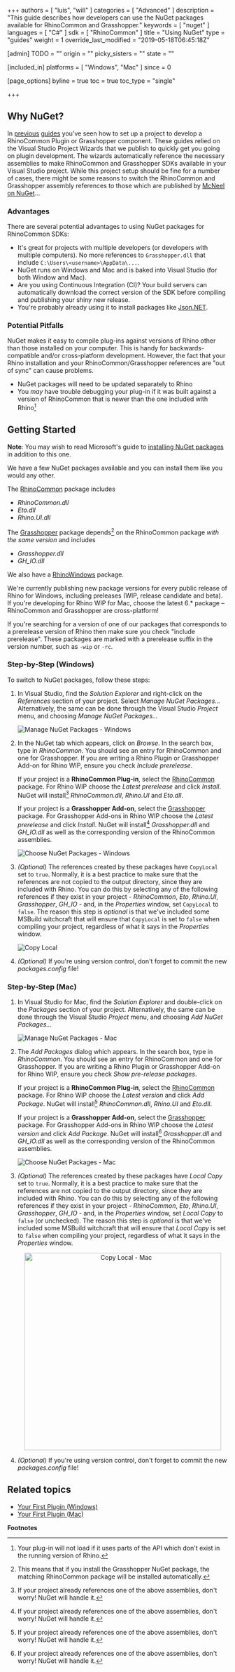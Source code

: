 +++
authors = [ "luis", "will" ]
categories = [ "Advanced" ]
description = "This guide describes how developers can use the NuGet packages available for RhinoCommon and Grasshopper."
keywords = [ "nuget" ]
languages = [ "C#" ]
sdk = [ "RhinoCommon" ]
title = "Using NuGet"
type = "guides"
weight = 1
override_last_modified = "2019-05-18T06:45:18Z"

[admin]
TODO = ""
origin = ""
picky_sisters = ""
state = ""

[included_in]
platforms = [ "Windows", "Mac" ]
since = 0

[page_options]
byline = true
toc = true
toc_type = "single"

+++


## Why NuGet?

In [previous](/guides/rhinocommon/your-first-plugin-windows/) [guides](/guides/rhinocommon/your-first-plugin-mac/) you’ve seen how to set up a project to develop a RhinoCommon Plugin or Grasshopper component.  These guides relied on the Visual Studio Project Wizards that we publish to quickly get you going on plugin development.  The wizards automatically reference the necessary assemblies to make RhinoCommon and Grasshopper SDKs available in your Visual Studio project.  While this project setup should be fine for a number of cases, there might be some reasons to switch the RhinoCommon and Grasshopper assembly references to those which are published by [McNeel on NuGet](https://www.nuget.org/profiles/McNeel)...

### Advantages

There are several potential advantages to using NuGet packages for RhinoCommon SDKs:

* It's great for projects with multiple developers (or developers with multiple computers). No more references to `Grasshopper.dll` that include `C:\Users\<username>\AppData\...`.
* NuGet runs on Windows and Mac and is baked into Visual Studio (for both Window and Mac).
* Are you using Continuous Integration (CI)?  Your build servers can automatically download the correct version of the SDK before compiling and publishing your shiny new release.
* You're probably already using it to install packages like [Json.NET](https://www.nuget.org/packages/newtonsoft.json).

### Potential Pitfalls

NuGet makes it easy to compile plug-ins against versions of Rhino other than those installed on your computer. This is handy for backwards-compatible and/or cross-platform development. However, the fact that your Rhino installation and your RhinoCommon/Grasshopper references are "out of sync" can cause problems.

* NuGet packages will need to be updated separately to Rhino
* You _may_ have trouble debugging your plug-in if it was built against a version of RhinoCommon that is newer than the one included with Rhino[^a]

## Getting Started

<div class="bs-callout">

<strong>Note</strong>: You may wish to read Microsoft's guide to <a href="https://docs.microsoft.com/en-gb/nuget/quickstart/use-a-package">installing NuGet packages</a> in addition to this one.

</div>

We have a few NuGet packages available and you can install them like you would any other. 

The [RhinoCommon] package includes

* *RhinoCommon.dll*
* *Eto.dll*
* *Rhino.UI.dll*

The [Grasshopper] package depends[^1] on the RhinoCommon package _with the same version_ and includes

* *Grasshopper.dll*
* *GH_IO.dll*

We also have a [RhinoWindows](https://www.nuget.org/packages/RhinoWindows) package.

We're currently publishing new package versions for every public release of Rhino for Windows, including preleases (WIP, release candidate and beta). If you're developing for Rhino WIP for Mac, choose the latest 6.* package – RhinoCommon and Grasshopper are cross-platform!

If you're searching for a version of one of our packages that corresponds to a prerelease version of Rhino then make sure you check "include prerelease". These packages are marked with a prerelease suffix in the version number, such as `-wip` or `-rc`.

### Step-by-Step (Windows)

To switch to NuGet packages, follow these steps:

1. In Visual Studio, find the *Solution Explorer* and right-click on the *References* section of your project. Select *Manage NuGet Packages...* Alternatively, the same can be done through the Visual Studio *Project* menu, and choosing *Manage NuGet Packages...*

    ![Manage NuGet Packages - Windows](/images/using-nuget-01.png)

2. In the NuGet tab which appears, click on *Browse*. In the search box, type in *RhinoCommon*. You should see an entry for RhinoCommon and one for Grasshopper. If you are writing a Rhino Plugin or Grasshopper Add-on for Rhino WIP, ensure you check *Include prerelease*.

    If your project is a **RhinoCommon Plug-in**, select the [RhinoCommon] package. For Rhino WIP choose the *Latest prerelease* and click *Install*. NuGet will install[^2] *RhinoCommon.dll*, *Rhino.UI* and *Eto.dll*.

    If your project is a **Grasshopper Add-on**, select the [Grasshopper] package. For Grasshopper Add-ons in Rhino WIP choose the *Latest prerelease* and click *Install*. NuGet will install[^2] *Grasshopper.dll* and *GH_IO.dll* as well as the corresponding version of the RhinoCommon assemblies.

    ![Choose NuGet Packages - Windows](/images/using-nuget-02.png)

3. *(Optional)* The references created by these packages have `CopyLocal` set to `true`.  Normally, it is a best practice to make sure that the references are not copied to the output directory, since they are included with Rhino. You can do this by selecting any of the following references if they exist in your project - *RhinoCommon*, *Eto*, *Rhino.UI*, *Grasshopper*, *GH_IO* - and, in the *Properties* window, set `CopyLocal` to `false`.  The reason this step is *optional* is that we've included some MSBuild witchcraft that will ensure that `CopyLocal` is set to `false` when compiling your project, regardless of what it says in the *Properties* window.

    ![Copy Local](/images/using-nuget-03.png)

4. _(Optional)_ If you're using version control, don't forget to commit the new _packages.config_ file!

### Step-by-Step (Mac)

1. In Visual Studio for Mac, find the *Solution Explorer* and double-click on the *Packages* section of your project.  Alternatively, the same can be done through the Visual Studio *Project* menu, and choosing *Add NuGet Packages...*

    ![Manage NuGet Packages - Mac](/images/using-nuget-04.png)

2. The *Add Packages* dialog which appears. In the search box, type in *RhinoCommon*. You should see an entry for RhinoCommon and one for Grasshopper. If you are writing a Rhino Plugin or Grasshopper Add-on for Rhino WIP, ensure you check *Show pre-release packages*.

    If your project is a **RhinoCommon Plug-in**, select the [RhinoCommon] package. For Rhino WIP choose the *Latest version* and click *Add Package*. NuGet will install[^2] *RhinoCommon.dll*, *Rhino.UI* and *Eto.dll*.

    If your project is a **Grasshopper Add-on**, select the [Grasshopper] package. For Grasshopper Add-ons in Rhino WIP choose the *Latest version* and click *Add Package*. NuGet will install[^2] *Grasshopper.dll* and *GH_IO.dll* as well as the corresponding version of the RhinoCommon assemblies.

    ![Choose NuGet Packages - Mac](/images/using-nuget-05.png)

3. *(Optional)* The references created by these packages have *Local Copy* set to `true`.  Normally, it is a best practice to make sure that the references are not copied to the output directory, since they are included with Rhino. You can do this by selecting any of the following references if they exist in your project - *RhinoCommon*, *Eto*, *Rhino.UI*, *Grasshopper*, *GH_IO* - and, in the *Properties* window, set *Local Copy* to `false` (or unchecked).  The reason this step is *optional* is that we've included some MSBuild witchcraft that will ensure that *Local Copy* is set to `false` when compiling your project, regardless of what it says in the *Properties* window.

    <p style="text-align:center;"><img src="/images/using-nuget-06.png" alt="Copy Local - Mac" style="width: 450px;"/></p>
4. _(Optional)_ If you're using version control, don't forget to commit the new _packages.config_ file!

## Related topics

- [Your First Plugin (Windows)](/guides/rhinocommon/your-first-plugin-windows)
- [Your First Plugin (Mac)](/guides/rhinocommon/your-first-plugin-mac)

**Footnotes**
[^1]: This means that if you install the Grasshopper NuGet package, the matching RhinoCommon package will be installed automatically.
[^2]: If your project already references one of the above assemblies, don't worry! NuGet will handle it.
[^a]: Your plug-in will not load if it uses parts of the API which don't exist in the running version of Rhino.

[RhinoCommon]: https://www.nuget.org/packages/rhinocommon
[Grasshopper]: https://www.nuget.org/packages/grasshopper

